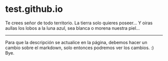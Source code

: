 # test.github.io
Te crees señor de todo territorio. La tierra solo quieres poseer...
Y oiras aullas los lobos a la luna azul, sea blanca o morena nuestra piel...

***


Para que la descripción se actualice en la página, debemos hacer un cambio sobre el markdown, solo entonces podremos ver los cambios. :) Bye.
